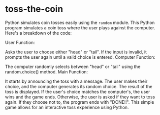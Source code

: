 # toss-the-coin
Python simulates coin tosses easily using the `random` module.
This Python program simulates a coin toss where the user plays against the computer. Here's a breakdown of the code:

User Function:

Asks the user to choose either "head" or "tail".
If the input is invalid, it prompts the user again until a valid choice is entered.
Computer Function:

The computer randomly selects between "head" or "tail" using the random.choice() method.
Main Function:

It starts by announcing the toss with a message.
The user makes their choice, and the computer generates its random choice.
The result of the toss is displayed.
If the user's choice matches the computer's, the user wins and the game ends.
Otherwise, the user is asked if they want to toss again. If they choose not to, the program ends with "DONE!!".
This simple game allows for an interactive toss experience using Python.


